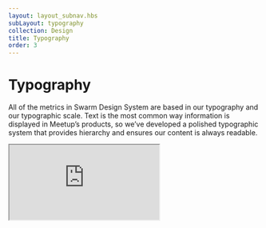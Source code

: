 ```yaml
---
layout: layout_subnav.hbs
subLayout: typography
collection: Design
title: Typography
order: 3
---
```


# Typography

All of the metrics in Swarm Design System are based in our typography and our typographic scale. Text is the most common way information is displayed in Meetup’s products, so we’ve developed a polished typographic system that provides hierarchy and ensures our content is always readable.

<!-- If changes need to be made to the rendered example, submit a PR in swarm-sasstools -->
<iframe src="https://meetup.github.io/swarm-sasstools/examples/typeSpec.html"/>

---------------------------------------

## Weights

<!-- If changes need to be made to the rendered example, submit a PR in swarm-sasstools -->
<iframe src="https://meetup.github.io/swarm-sasstools/examples/typeWeight.html"/>

---------------------------------------

## Colors

By default, text uses the **Primary** text color. For example: body copy and page titles

Text that calls for less visual hierarchy uses the **Secondary** text color. For example: captions, and text field labels

The quietest and lowest priority text uses the **Hint** text color. This text color should be used for content that serves as an enhancement, so only use this for content that’s “nice to know”, not “need to know”. For example: Text field placeholders, disabled content, and hints of course.

<!-- If changes need to be made to the rendered example, submit a PR in swarm-sasstools -->
<iframe src="https://meetup.github.io/swarm-sasstools/examples/typeColor.html"/>